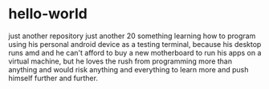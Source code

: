 # hello-world
just another repository
just another 20 something learning how to program using his personal android device as a testing terminal, because his desktop runs amd and he can't afford to buy a new motherboard to run his apps on a virtual machine, but he loves the rush from programming more than anything and would risk anything and everything to learn more and push himself further and further.  
